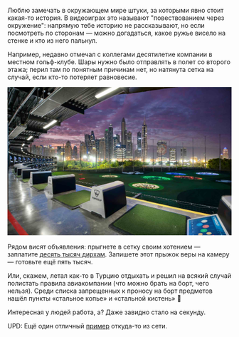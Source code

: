 ﻿Люблю замечать в окружающем мире штуки, за которыми явно стоит какая-то история. В видеоиграх это называют "повествованием через окружение": напрямую тебе историю не рассказывают, но если посмотреть по сторонам — можно догадаться, какое ружье висело на стенке и кто из него пальнул.

Например, недавно отмечал с коллегами десятилетие компании в местном гольф-клубе. Шары нужно было отправлять в полет со второго этажа; перил там по понятным причинам нет, но натянута сетка на случай, если кто-то потеряет равновесие.

![Фотка с сайта клуба, чтобы было понятнее.](topgolf.jpeg)

Рядом висят объявления: прыгнете в сетку своим хотением — заплатите <abbr title="Порядка двухста тысяч рублей на этот момент.">десять тысяч дирхам</abbr>. Запишете этот прыжок веры на камеру — готовьте ещё пять тысяч.

Или, скажем, летал как-то в Турцию отдыхать и решил на всякий случай полистать правила авиакомпании (что можно брать на борт, чего нельзя). Среди списка запрещенных к проносу на борт предметов нашёл пункты «стальное копье» и «стальной кистень» 😬

Интересная у людей работа, а? Даже завидно стало на секунду.

UPD: Ещё один отличный [пример](soundproof.jpeg) откуда-то из сети.